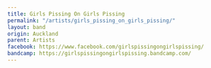 ```yaml
---
title: Girls Pissing On Girls Pissing
permalink: "/artists/girls_pissing_on_girls_pissing/"
layout: band
origin: Auckland
parent: Artists
facebook: https://www.facebook.com/girlspissingongirlspissing/
bandcamp: https://girlspissingongirlspissing.bandcamp.com/
---
```


